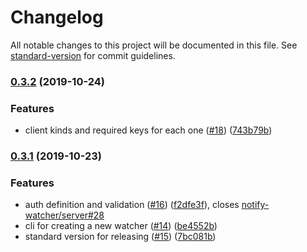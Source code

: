# Changelog

All notable changes to this project will be documented in this file. See [standard-version](https://github.com/conventional-changelog/standard-version) for commit guidelines.

### [0.3.2](https://github.com/notify-watcher/core/compare/v0.3.1...v0.3.2) (2019-10-24)


### Features

* client kinds and required keys for each one ([#18](https://github.com/notify-watcher/core/issues/18)) ([743b79b](https://github.com/notify-watcher/core/commit/743b79b406afe3e7f2fbb34646bfdf800164841d))

### [0.3.1](https://github.com/notify-watcher/core/compare/v0.3.0...v0.3.1) (2019-10-23)


### Features

* auth definition and validation ([#16](https://github.com/notify-watcher/core/issues/16)) ([f2dfe3f](https://github.com/notify-watcher/core/commit/f2dfe3f068427f568ec6626d707609ad14343264)), closes [notify-watcher/server#28](https://github.com/notify-watcher/server/issues/28)
* cli for creating a new watcher ([#14](https://github.com/notify-watcher/core/issues/14)) ([be4552b](https://github.com/notify-watcher/core/commit/be4552b9813793d03648c6ad9c37b99a132b3a08))
* standard version for releasing ([#15](https://github.com/notify-watcher/core/issues/15)) ([7bc081b](https://github.com/notify-watcher/core/commit/7bc081bd6ea9b5689a6bf9ada3632f9fc199f425))
